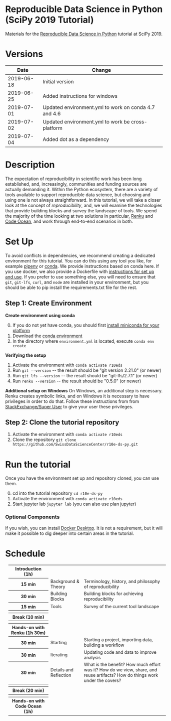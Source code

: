 # Reproducible Data Science in Python (SciPy 2019 Tutorial)

Materials for the [Reproducible Data Science in Python](https://www.scipy2019.scipy.org/tutorial/Reproducible-Data-Science-in-Python) tutorial at SciPy 2019.

# Versions

| Date       | Change                                               |
| ---------- | ---------------------------------------------------- |
| 2019-06-18 | Initial version                                      |
| 2019-06-25 | Added instructions for windows                       |
| 2019-07-01 | Updated environment.yml to work on conda 4.7 and 4.6 |
| 2019-07-02 | Updated environment.yml to work be cross-platform    |
| 2019-07-04 | Added dot as a dependency                            |


# Description

The expectation of reproducibility in scientific work has been long established, and, increasingly, communities and funding sources are actually demanding it. Within the Python ecosystem, there are a variety of tools available to support reproducible data science, but choosing and using one is not always straightforward. In this tutorial, we will take a closer look at the concept of _reproducibility_, and, we will examine the technologies that provide building blocks and survey the landscape of tools. We spend the majority of the time looking at two solutions in particular, [Renku](https://renkulab.io) and [Code Ocean](https://codeocean.com), and work through end-to-end scenarios in both.

# Set Up

To avoid conflicts in dependencies, we recommend creating a dedicated environment for this tutorial. You can do this using any tool you like, for example [pipenv](https://pipenv.readthedocs.io/en/latest/) or [conda](https://docs.conda.io/en/latest/miniconda.html). We provide instructions based on conda here. If you use docker, we also provide a Dockerfile with [instructions for set up and use](README-docker.md). If you prefer to use something else, you will need to ensure that `git`, `git-lfs`, `curl`, and `node` are installed in your environment, but you should be able to pip install the requirements.txt file for the rest.

## Step 1: Create Environment

**Create environment using conda**

0. If you do not yet have conda, you should first [install miniconda for your platform](https://conda.io/miniconda.html)
1. Download the [conda environment](https://raw.githubusercontent.com/SwissDataScienceCenter/r10e-ds-py/master/environment.yml)
2. In the directory where `environment.yml` is located, execute `conda env create`

**Verifying the setup**
1. Activate the environment with `conda activate r10eds`
2. Run `git --version` -- the result should be "git version 2.21.0" (or newer)
3. Run `git lfs --version` -- the result should be "git-lfs/2.7.1" (or newer)
4. Run `renku --version` -- the result should be "0.5.0" (or newer)

**Additional setup on Windows**
On Windows, an additional step is necessary. Renku creates symbolic links, and on Windows it is necessary to have privileges in order to do that. Follow these instructions from from [StackExchange/Super User](https://superuser.com/questions/124679/how-do-i-create-a-link-in-windows-7-home-premium-as-a-regular-user/125981#125981) to give your user these privileges.

## Step 2: Clone the tutorial repository

1. Activate the environment with `conda activate r10eds`
2. Clone the repository `git clone https://github.com/SwissDataScienceCenter/r10e-ds-py.git`

# Run the tutorial

Once you have the environment set up and repository cloned, you can use them.

0. cd into the tutorial repository `cd r10e-ds-py`
1. Activate the environment with `conda activate r10eds`
2. Start jupyter lab `jupyter lab` (you can also use plan jupyter)


### Optional Components

If you wish, you can install [Docker Desktop](https://www.docker.com/products/docker-desktop). It is not a requirement, but it will make it possible to dig deeper into certain areas in the tutorial.


# Schedule

<table style="font-size: 14px; margin: 10px;">
    <tbody>
        <tr>
            <th>Introduction (1h)</th>
            <td></td>
            <td></td>
        </tr>
        <tr>
            <th>15 min</th>
            <td>Background &amp; Theory</td>
            <td style="text-align: left">Terminology, history, and philosophy of reproducibility</td>
        </tr>
        <tr>
            <th>30 min</th>
            <td>Building Blocks</td>
            <td style="text-align: left">Building blocks for achieving reproducibility</td>
        </tr>
        <tr>
            <th>15 min</th>
            <td>Tools</td>
            <td style="text-align: left">Survey of the current tool landscape</td>
        </tr>
        <tr>
            <th></th>
            <td></td>
            <td></td>
        </tr>
        <tr>
            <th>Break (10 min)</th>
            <td></td>
            <td></td>
        </tr>
        <tr>
            <th></th>
            <td></td>
            <td></td>
        </tr>
        <tr>
            <th>Hands-on with Renku (1h 30m)</th>
            <td></td>
            <td></td>
        </tr>
        <tr>
            <th>30 min</th>
            <td>Starting</td>
            <td style="text-align: left">Starting a project, importing data, building a workflow</td>
        </tr>
        <tr>
            <th>30 min</th>
            <td>Iterating</td>
            <td style="text-align: left">Updating code and data to improve analysis</td>
        </tr>
        <tr>
            <th>30 min</th>
            <td>Details and Reflection</td>
            <td style="text-align: left">What is the benefit? How much effort was it? How do we view, share, and reuse artifacts? How do things work under the covers?</td>
        </tr>
        <tr>
            <th></th>
            <td></td>
            <td></td>
        </tr>
        <tr>
            <th>Break (20 min)</th>
            <td></td>
            <td></td>
        </tr>
        <tr>
            <th></th>
            <td></td>
            <td></td>
        </tr>
        <tr>
            <th>Hands-on with Code Ocean (1h)</th>
            <td></td>
            <td></td>
        </tr>
     </tbody>
</table>
